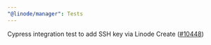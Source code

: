 ```yaml
---
"@linode/manager": Tests
---
```


Cypress integration test to add SSH key via Linode Create ([#10448](https://github.com/linode/manager/pull/10448))

